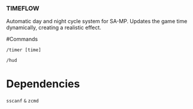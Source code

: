 ### TIMEFLOW
Automatic day and night cycle system for SA-MP. Updates the game time dynamically, creating a realistic effect.

#Commands
  ```
  /timer [time]
  ```
  ```
  /hud
  ```

# Dependencies
  ``sscanf``
  ``&``
  ``zcmd``
 

